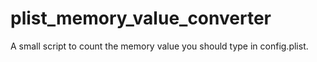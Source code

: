 # plist_memory_value_converter
A small script to count the memory value you should type in config.plist.
